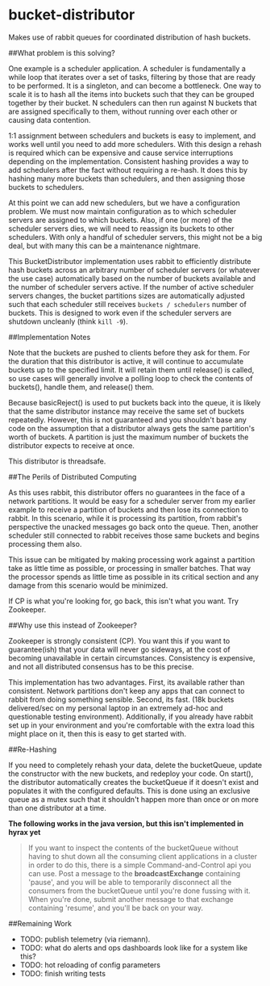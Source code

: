 # bucket-distributor

Makes use of rabbit queues for coordinated distribution of hash buckets.

##What problem is this solving?

One example is a scheduler application. A scheduler is fundamentally a while
loop that iterates over a set of tasks, filtering by those that are ready to be
performed. It is a singleton, and can become a bottleneck.  One way to scale it
is to hash all the items into buckets such that they can be grouped together by
their bucket. N schedulers can then run against N buckets that are assigned
specifically to them, without running over each other or causing data
contention.

1:1 assignment between schedulers and buckets is easy to implement, and works
well until you need to add more schedulers. With this design a rehash is
required which can be expensive and cause service interruptions depending on
the implementation.  Consistent hashing provides a way to add schedulers after
the fact without requiring a re-hash. It does this by hashing many more buckets
than schedulers, and then assigning those buckets to schedulers.

At this point we can add new schedulers, but we have a configuration problem.
We must now maintain configuration as to which scheduler servers are assigned
to which buckets. Also, if one (or more) of the scheduler servers dies, we will
need to reassign its buckets to other schedulers. With only a handful of
scheduler servers, this might not be a big deal, but with many this can be a
maintenance nightmare.

This BucketDistributor
implementation uses rabbit to efficiently distribute hash buckets across an
arbitrary number of scheduler servers (or whatever the use case) automatically
based on the number of buckets available and the number of scheduler servers
active. If the number of active scheduler servers changes, the bucket
partitions sizes are automatically adjusted such that each scheduler still
receives <code>buckets / schedulers</code> number of buckets.  This is designed
to work even if the scheduler servers are shutdown uncleanly (think <code>kill
-9</code>).

##Implementation Notes

Note that the buckets are pushed to clients before they ask for them. For the
duration that this distributor is active, it will continue to accumulate
buckets up to the specified limit. It will retain them until release() is
called, so use cases will generally involve a polling loop to check the
contents of buckets(), handle them, and release() them.

Because basicReject() is used to put buckets back into the queue, it is likely
that the same distributor instance may receive the same set of buckets
repeatedly. However, this is not guaranteed and you shouldn't base any code on
the assumption that a distributor always gets the same partition's worth of
buckets. A partition is just the maximum number of buckets the distributor
expects to receive at once.

This distributor is threadsafe.

##The Perils of Distributed Computing

As this uses rabbit, this distributor offers no guarantees in the face of a
network partitions. It would be easy for a scheduler server from my earlier
example to receive a partition of buckets and then lose its connection to
rabbit. In this scenario, while it is processing its partition, from rabbit's
perspective the unacked messages go back onto the queue. Then, another
scheduler still connected to rabbit receives those same buckets and begins
processing them also.

This issue can be mitigated by making processing work against a partition take
as little time as possible, or processing in smaller batches. That way the
processor spends as little time as possible in its critical section and any
damage from this scenario would be minimized.

If CP is what you're looking for, go back, this isn't what you want.
Try Zookeeper.

##Why use this instead of Zookeeper?

Zookeeper is strongly consistent (CP). You want this if you want to
guarantee(ish) that your data will never go sideways, at the cost of becoming
unavailable in certain circumstances. Consistency is expensive, and not all
distributed consensus has to be this precise.

This implementation has two advantages. First, its available rather than
consistent. Network partitions don't keep any apps that can connect to rabbit
from doing something sensible. Second, its fast. (18k buckets delivered/sec
on my personal laptop in an extremely ad-hoc and questionable testing 
environment). Additionally, if you already have rabbit set up in your
environment and you're comfortable with the extra load this might place on
it, then this is easy to get started with.

##Re-Hashing

If you need to completely rehash your data, delete the bucketQueue, update the
constructor with the new buckets, and redeploy your code. On start(), the
distributor automatically creates the bucketQueue if it doesn't exist and
populates it with the configured defaults. This is done using an exclusive
queue as a mutex such that it shouldn't happen more than once or on more than
one distributor at a time.

**The following works in the java version, but this isn't implemented in hyrax
yet**

> If you want to inspect the contents of the bucketQueue without having to shut
> down all the consuming client applications in a cluster in order to do this,
> there is a simple Command-and-Control api you can use. Post a message to the
> <b>broadcastExchange</b> containing 'pause', and you will be able to
> temporarily disconnect all the consumers from the bucketQueue until you're done
> fussing with it. When you're done, submit another message to that exchange
> containing 'resume', and you'll be back on your way.

##Remaining Work

* TODO: publish telemetry (via riemann).
* TODO: what do alerts and ops dashboards look like for a system like this?
* TODO: hot reloading of config parameters
* TODO: finish writing tests



